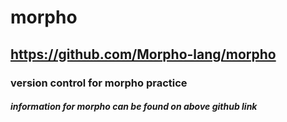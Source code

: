 # morpho 
## https://github.com/Morpho-lang/morpho
### version control for morpho practice
##### information for morpho can be found on above github link